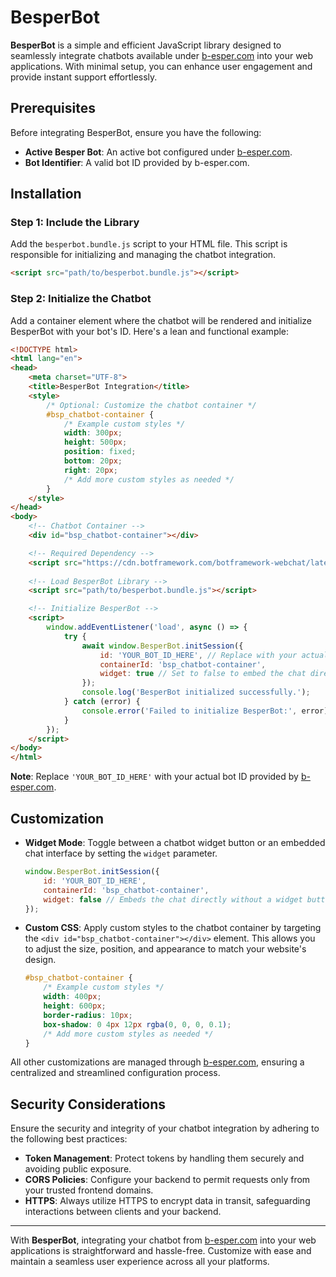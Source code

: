 # BesperBot

**BesperBot** is a simple and efficient JavaScript library designed to seamlessly integrate chatbots available under [b-esper.com](https://b-esper.com) into your web applications. With minimal setup, you can enhance user engagement and provide instant support effortlessly.

## Prerequisites

Before integrating BesperBot, ensure you have the following:

- **Active Besper Bot**: An active bot configured under [b-esper.com](https://b-esper.com).
- **Bot Identifier**: A valid bot ID provided by b-esper.com.

## Installation

### Step 1: Include the Library

Add the `besperbot.bundle.js` script to your HTML file. This script is responsible for initializing and managing the chatbot integration.

```html
<script src="path/to/besperbot.bundle.js"></script>
```

### Step 2: Initialize the Chatbot

Add a container element where the chatbot will be rendered and initialize BesperBot with your bot's ID. Here's a lean and functional example:

```html
<!DOCTYPE html>
<html lang="en">
<head>
    <meta charset="UTF-8">
    <title>BesperBot Integration</title>
    <style>
        /* Optional: Customize the chatbot container */
        #bsp_chatbot-container {
            /* Example custom styles */
            width: 300px;
            height: 500px;
            position: fixed;
            bottom: 20px;
            right: 20px;
            /* Add more custom styles as needed */
        }
    </style>
</head>
<body>
    <!-- Chatbot Container -->
    <div id="bsp_chatbot-container"></div>

    <!-- Required Dependency -->
    <script src="https://cdn.botframework.com/botframework-webchat/latest/webchat.js"></script>
    
    <!-- Load BesperBot Library -->
    <script src="path/to/besperbot.bundle.js"></script>

    <!-- Initialize BesperBot -->
    <script>
        window.addEventListener('load', async () => {
            try {
                await window.BesperBot.initSession({
                    id: 'YOUR_BOT_ID_HERE', // Replace with your actual bot ID from b-esper.com
                    containerId: 'bsp_chatbot-container',
                    widget: true // Set to false to embed the chat directly without a widget button
                });
                console.log('BesperBot initialized successfully.');
            } catch (error) {
                console.error('Failed to initialize BesperBot:', error);
            }
        });
    </script>
</body>
</html>
```

**Note**: Replace `'YOUR_BOT_ID_HERE'` with your actual bot ID provided by [b-esper.com](https://b-esper.com).

## Customization

- **Widget Mode**: Toggle between a chatbot widget button or an embedded chat interface by setting the `widget` parameter.

    ```javascript
    window.BesperBot.initSession({
        id: 'YOUR_BOT_ID_HERE',
        containerId: 'bsp_chatbot-container',
        widget: false // Embeds the chat directly without a widget button
    });
    ```

- **Custom CSS**: Apply custom styles to the chatbot container by targeting the `<div id="bsp_chatbot-container"></div>` element. This allows you to adjust the size, position, and appearance to match your website's design.

    ```css
    #bsp_chatbot-container {
        /* Example custom styles */
        width: 400px;
        height: 600px;
        border-radius: 10px;
        box-shadow: 0 4px 12px rgba(0, 0, 0, 0.1);
        /* Add more custom styles as needed */
    }
    ```

All other customizations are managed through [b-esper.com](https://b-esper.com), ensuring a centralized and streamlined configuration process.

## Security Considerations

Ensure the security and integrity of your chatbot integration by adhering to the following best practices:

- **Token Management**: Protect tokens by handling them securely and avoiding public exposure.
- **CORS Policies**: Configure your backend to permit requests only from your trusted frontend domains.
- **HTTPS**: Always utilize HTTPS to encrypt data in transit, safeguarding interactions between clients and your backend.

---

With **BesperBot**, integrating your chatbot from [b-esper.com](https://b-esper.com) into your web applications is straightforward and hassle-free. Customize with ease and maintain a seamless user experience across all your platforms.